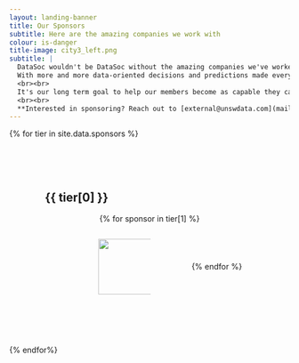 ```yaml
---
layout: landing-banner
title: Our Sponsors
subtitle: Here are the amazing companies we work with
colour: is-danger
title-image: city3_left.png
subtitle: |
  DataSoc wouldn't be DataSoc without the amazing companies we've worked with throughout our journey as a society.
  With more and more data-oriented decisions and predictions made everyday, the demand for talented Data Science graduates is growing.
  <br><br>
  It's our long term goal to help our members become as capable they can be, and it wouldn't be possible without the continued support from industry.
  <br><br>
  **Interested in sponsoring? Reach out to [external@unswdata.com](mailto:external@unswdata.com)**
---
```


<style>

img {
    width:  200px;
    height: 100px;
    object-fit: scale-down;
}

.sponsor-figure {
    padding: 1.25rem 0.625rem;
    flex: 1 0 180px;
    margin: 2% 4rem;
    max-width: 25%;
}

@media (max-width: 700px) {
    .sponsor-figure {
        flex: 1 0 180px;
        margin: 0% 4rem;
        max-width: 60%;

        /* Displaying logo figures */
        display: flex;
        flex-direction: column;
        justify-content: center;
    }
}

@media (max-width: 400px) {
    .sponsor-figure {
        flex: 1 0 180px;
        margin: 0% 4rem;
        max-width: 100%;

        /* Displaying logo figures */
        display: flex;
        flex-direction: column;
        justify-content: center;
    }
}

.sponsor_info {
    text-align: center;
}

.separator {
    padding: 4rem;
}

.columns-is-vcentered-sponsor-figure-container {
    display: flex;
    flex-flow: row wrap;
    justify-content: center;
    align-items: center;
}

</style>

<div class="hero-body">
  <!--Sponsors -->
  {% for tier in site.data.sponsors %}
    <div class="separator">
        <div class="container">
        <div class="section-title-wrapper">
            <h2 class="title is-1 centered">{{ tier[0] }}</h2>
            <div class="columns-is-vcentered-sponsor-figure-container">
                {% for sponsor in tier[1] %}
                    <div class="column sponsor-figure">
                        <div class="sponsor_icon">
                            <a href="{{ sponsor.link }}" target="_blank">
                                <img src="{{ sponsor.icon }}">
                            </a>
                        </div>
                    </div>
                {% endfor %}
            </div>
        </div>
        </div>
    </div>
  {% endfor%}
</div>